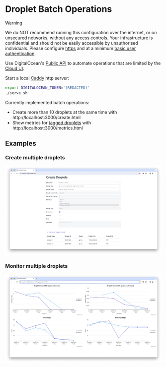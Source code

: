 # Droplet Batch Operations

> [!WARNING]
> We do NOT recommend running this configuration over the internet, or on unsecured networks, without any access controls. Your infrastructure is confidential and should not be easily accessible by unauthorised individuals. Please configure [https](https://caddyserver.com/docs/quick-starts/https) and at a minimum [basic user authentication](https://caddyserver.com/docs/caddyfile/directives/basicauth).

Use DigitalOcean's [Public API](https://docs.digitalocean.com/reference/api/api-reference/) to automate operations that are limited by the [Cloud UI](https://cloud.digitalocean.com).

Start a local [Caddy](https://caddyserver.com/docs/) http server:

```bash
export DIGITALOCEAN_TOKEN='[REDACTED]'
./serve.sh
```

Currently implemented batch operations:
* Create more than 10 droplets at the same time with http://localhost:3000/create.html
* Show metrics for [tagged droplets](https://www.digitalocean.com/blog/droplet-tagging-organize-your-infrastructure) with http://localhost:3000/metrics.html

## Examples

### Create multiple droplets

![Create droplets form and results](examples/create.png)

### Monitor multiple droplets

![Created droplet metrics](examples/metrics.png)
